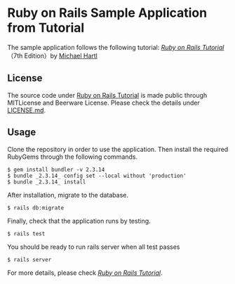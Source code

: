 # Ruby on Rails Sample Application from Tutorial

The sample application follows the following tutorial:
[*Ruby on Rails Tutorial*](https://railstutorial.jp/)
（7th Edition）by
[Michael Hartl](https://www.michaelhartl.com/)

## License

The source code under [Ruby on Rails Tutorial](https://railstutorial.jp/)
is made public through MITLicense and Beerware License. Please check the
details under [LICENSE.md](LICENSE.md).

## Usage

Clone the repository in order to use the application. Then install the
required RubyGems through the following commands.

```
$ gem install bundler -v 2.3.14
$ bundle _2.3.14_ config set --local without 'production'
$ bundle _2.3.14_ install
```

After installation, migrate to the database.

```
$ rails db:migrate
```

Finally, check that the application runs by testing.

```
$ rails test
```

You should be ready to run rails server when all test passes

```
$ rails server
```

For more details, please check
[*Ruby on Rails Tutorial*](https://railstutorial.jp/).
